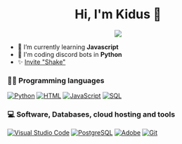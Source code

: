<h1 align="center">Hi, I'm Kidus 👋</h1>
<p align="center">
   <a href="https://discord.com/users/522126315780964393">
      <img src="https://lanyard.cnrad.dev/api/522126315780964393?animated=true" />
   </a>
</p>
  


- 🌱 I’m currently learning **Javascript**
- 🐍 I'm coding discord bots in **Python**
- ✨ [Invite "Shake"](https://discord.com/api/oauth2/authorize?client_id=778938275397632021&scope=bot&applications.Commands)


### 👨‍💻 Programming languages

<p>
    <a href="https://github.com/search?q=user%3ADenverCoder1+language%3Apython"><img alt="Python" src="https://img.shields.io/badge/Python-14354C.svg?logo=python&logoColor=white"></a>
    <a href="https://github.com/search?q=user%3ADenverCoder1+language%3Ahtml"><img alt="HTML" src="https://img.shields.io/badge/HTML-E34F26.svg?logo=html5&logoColor=white"></a>
    <a href="https://github.com/search?q=user%3ADenverCoder1+language%3Ajavascript"><img alt="JavaScript" src="https://img.shields.io/badge/JavaScript-F7DF1E.svg?logo=javascript&logoColor=black"></a>
    <a href="https://github.com/search?q=user%3ADenverCoder1+language%3Asql"><img alt="SQL" src="https://custom-icon-badges.herokuapp.com/badge/SQL-025E8C.svg?logo=database&logoColor=white"></a>
</p>


### 💻 Software, Databases, cloud hosting and tools

<p>
    <a href="https://visualstudio.microsoft.com/"><img alt="Visual Studio Code" src="https://img.shields.io/badge/Visual%20Studio%20Code-0078d7.svg?logo=visual-studio-code&logoColor=white"></a>
    <a href="https://www.postgresql.org/"><img alt="PostgreSQL" src ="https://img.shields.io/badge/PostgreSQL-316192.svg?logo=postgresql&logoColor=white"></a>
    <a href="https://www.adobe.com/creativecloud/plans.html"><img alt="Adobe" src="https://img.shields.io/badge/Adobe-FF0000.svg?logo=adobe&logoColor=white"></a>
    <a href="https://git-scm.com/"><img alt="Git" src="https://img.shields.io/badge/Git-F05033.svg?logo=git&logoColor=white"></a>
</p>
